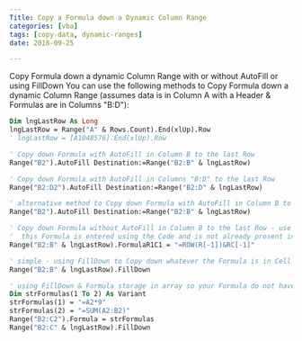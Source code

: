 ```yaml
---
Title: Copy a Formula down a Dynamic Column Range
categories: [vba]
tags: [copy-data, dynamic-ranges]
date: 2018-09-25

---
```


Copy Formula down a dynamic Column Range with or without AutoFill or using FillDown
You can use the following methods to Copy Formula down a dynamic Column Range (assumes data is in Column A with a Header & Formulas are in Columns "B:D"):

```vb
Dim lngLastRow As Long
lngLastRow = Range("A" & Rows.Count).End(xlUp).Row
' lngLastRow = [A1048576].End(xlUp).Row

' Copy down Formula with AutoFill in Column B to the last Row
Range("B2").AutoFill Destination:=Range("B2:B" & lngLastRow)

' Copy down Formula with AutoFill in Columns "B:D" to the last Row
Range("B2:D2").AutoFill Destination:=Range("B2:D" & lngLastRow)

' alternative method to Copy down Formula with AutoFill in Column B to the last Row
Range("B2").AutoFill Destination:=Range("B2:B" & lngLastRow)

' Copy down Formula without AutoFill in Column B to the last Row - use the Macro Recorder to get the R1C1 Formula
'  this Formula is entered using the Code and is not already present in the Cell
Range("B2:B" & lngLastRow).FormulaR1C1 = "=ROW(R[-1])&RC[-1]"

' simple - using FillDown to Copy down whatever the Formula is in Cell "B2" down the Column Range
Range("B2:B" & lngLastRow).FillDown

' using FillDown & Formula storage in array so your Formula do not have to be present in the Cells
Dim strFormulas(1 To 2) As Variant
strFormulas(1) = "=A2*9"
strFormulas(2) = "=SUM(A2:B2)"
Range("B2:C2").Formula = strFormulas
Range("B2:C" & lngLastRow).FillDown
```
